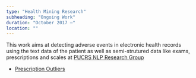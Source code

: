 ```yaml
---
type: "Health Mining Research"
subheading: "Ongoing Work"
duration: "October 2017 –"
location: ""
---
```


This work aims at detecting adverse events in electronic health records using the text data of the patient as well as semi-strutured data like exams, prescriptions and scales at <a href="http://www.inf.pucrs.br/linatural">PUCRS NLP Research Group</a>

* <a href="https://github.com/nlp-pucrs/prescription-outliers">Prescription Outliers</a>
